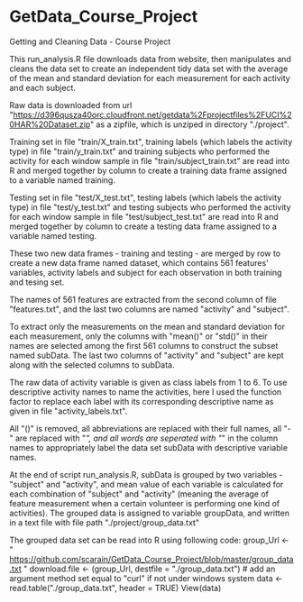# GetData_Course_Project
Getting and Cleaning Data - Course Project

This run_analysis.R file downloads data from website, then manipulates and cleans the data set to create an independent tidy data set with the average of the mean and standard deviation for each measurement for each activity and each subject.

Raw data is downloaded from url "https://d396qusza40orc.cloudfront.net/getdata%2Fprojectfiles%2FUCI%20HAR%20Dataset.zip" as a zipfile, which is unziped in directory "./project".

Training set in file "train/X_train.txt", training labels (which labels the activity type) in file "train/y_train.txt" and training subjects who performed the activity for each window sample in file "train/subject_train.txt" are read into R and merged together by column to create a training data frame assigned to a variable named training.

Testing set in file "test/X_test.txt", testing labels (which labels the activity type) in file "test/y_test.txt" and testing subjects who performed the activity for each window sample in file "test/subject_test.txt" are read into R and merged together by column to create a testing data frame assigned to a variable named testing.

These two new data frames - training and testing - are merged by row to create a new data frame named dataset, which contains 561 features' variables, activity labels and subject for each observation in both training and tesing set.

The names of 561 features are extracted from the second column of file "features.txt", and the last two columns are named "activity" and "subject".

To extract only the measurements on the mean and standard deviation for each measurement, only the columns with "mean()" or "std()" in their names are selected among the first 561 columns to construct the subset named subData. The last two columns of "activity" and "subject" are kept along with the selected columns to subData.

The raw data of activity variable is given as class labels from 1 to 6. To use descriptive activity names to name the activities, here I used the function factor to replace each label with its corresponding descriptive name as given in file "activity_labels.txt".

All "()" is removed, all abbreviations are replaced with their full names, all "-" are replaced with "_", and all words are seperated with "_" in the column names to appropriately label the data set subData with descriptive variable names.

At the end of script run_analysis.R, subData is grouped by two variables - "subject" and "activity", and mean value of each variable is calculated for each combination of "subject" and "activity" (meaning the average of feature measurement when a certain volunteer is performing one kind of activities). The grouped data is assigned to variable groupData, and written in a text file with file path "./project/group_data.txt"

The grouped data set can be read into R using following code:
group_Url <- " https://github.com/scarain/GetData_Course_Project/blob/master/group_data.txt "
download.file <- (group_Url, destfile = "./group_data.txt") # add an argument method set equal to "curl" if not under windows system
data <- read.table("./group_data.txt", header = TRUE)
View(data)

